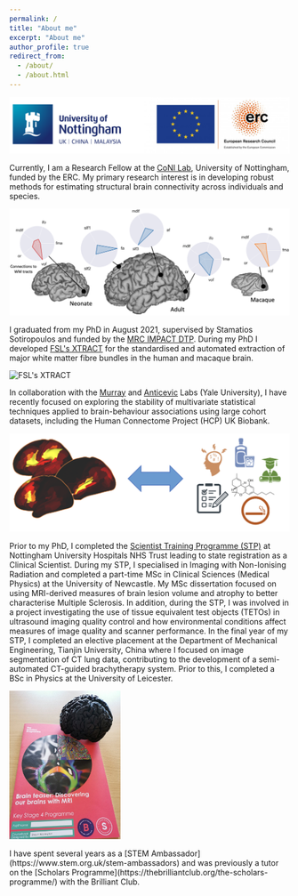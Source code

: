 ```yaml
---
permalink: /
title: "About me"
excerpt: "About me"
author_profile: true
redirect_from:
  - /about/
  - /about.html
---
```


![University of Nottingham and ERC logos](/images/logos.png)

Currently, I am a Research Fellow at the [CoNI Lab](https://spmic-uon.github.io/conilab/), University of Nottingham, funded by the ERC. My primary research interest is in developing robust methods for estimating structural brain connectivity across individuals and species.

![Connectivity across diverse brains](/images/diverse_brains.png)

I graduated from my PhD in August 2021, supervised by Stamatios Sotiropoulos and funded by the [MRC IMPACT DTP](https://more.bham.ac.uk/mrc-impact/). During my PhD I developed [FSL's XTRACT](https://fsl.fmrib.ox.ac.uk/fsl/fslwiki/XTRACT) for the standardised and automated extraction of major white matter fibre bundles in the human and macaque brain.

![FSL's XTRACT](/images/HCP_xtract.gif)

In collaboration with the [Murray](https://medicine.yale.edu/lab/murray/) and [Anticevic](https://medicine.yale.edu/lab/anticevic/) Labs (Yale University), I have recently focused on exploring the stability of multivariate statistical techniques applied to brain-behaviour associations using large cohort datasets, including the Human Connectome Project (HCP) UK Biobank.

![brain behaviour](/images/brain-behaviour.png)

Prior to my PhD, I completed the [Scientist Training Programme (STP)](https://nshcs.hee.nhs.uk/programmes/stp/) at Nottingham University Hospitals NHS Trust leading to state registration as a Clinical Scientist. During my STP, I specialised in Imaging with Non-Ionising Radiation and completed a part-time MSc in Clinical Sciences (Medical Physics) at the University of Newcastle. My MSc dissertation focused on using MRI-derived measures of brain lesion volume and atrophy to better characterise Multiple Sclerosis. In addition, during the STP, I was involved in a project investigating the use of tissue equivalent test objects (TETOs) in ultrasound imaging quality control and how environmental conditions affect measures of image quality and scanner performance. In the final year of my STP, I completed an elective placement at the Department of Mechanical Engineering, Tianjin University, China where I focused on image segmentation of CT lung data, contributing to the development of a semi-automated CT-guided brachytherapy system. Prior to this, I completed a BSc in Physics at the University of Leicester.

<!-- <img src="/images/brilliantclub.jpeg" alt="Brilliant Club Handbook" width="200"/> -->


<!-- ![Brilliant Club Handbook](/images/brilliantclub.jpeg) -->


<!--Image container start-->
<div class="box">
  <img src="/images/brilliantclub.jpeg" alt="Brilliant Club Handbook" width="200"/>
</div>
<!--Image container end-->

<!--Text container start-->
<div>
  <p> I have spent several years as a [STEM Ambassador](https://www.stem.org.uk/stem-ambassadors) and was previously a tutor on the [Scholars Programme](https://thebrilliantclub.org/the-scholars-programme/) with the Brilliant Club. </p>
</div>
<!--Text container end->
